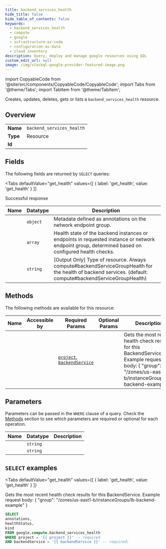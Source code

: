 ```yaml
--- 
title: backend_services_health
hide_title: false
hide_table_of_contents: false
keywords:
  - backend_services_health
  - compute
  - google
  - infrastructure-as-code
  - configuration-as-data
  - cloud inventory
description: Query, deploy and manage google resources using SQL
custom_edit_url: null
image: /img/stackql-google-provider-featured-image.png
---
```


import CopyableCode from '@site/src/components/CopyableCode/CopyableCode';
import Tabs from '@theme/Tabs';
import TabItem from '@theme/TabItem';

Creates, updates, deletes, gets or lists a <code>backend_services_health</code> resource.

## Overview
<table><tbody>
<tr><td><b>Name</b></td><td><code>backend_services_health</code></td></tr>
<tr><td><b>Type</b></td><td>Resource</td></tr>
<tr><td><b>Id</b></td><td><CopyableCode code="google.compute.backend_services_health" /></td></tr>
</tbody></table>

## Fields

The following fields are returned by `SELECT` queries:

<Tabs
    defaultValue="get_health"
    values={[
        { label: 'get_health', value: 'get_health' }
    ]}
>
<TabItem value="get_health">

Successful response

<table>
<thead>
    <tr>
    <th>Name</th>
    <th>Datatype</th>
    <th>Description</th>
    </tr>
</thead>
<tbody>
<tr>
    <td><CopyableCode code="annotations" /></td>
    <td><code>object</code></td>
    <td>Metadata defined as annotations on the network endpoint group.</td>
</tr>
<tr>
    <td><CopyableCode code="healthStatus" /></td>
    <td><code>array</code></td>
    <td>Health state of the backend instances or endpoints in requested instance or network endpoint group, determined based on configured health checks.</td>
</tr>
<tr>
    <td><CopyableCode code="kind" /></td>
    <td><code>string</code></td>
    <td>[Output Only] Type of resource. Always compute#backendServiceGroupHealth for the health of backend services. (default: compute#backendServiceGroupHealth)</td>
</tr>
</tbody>
</table>
</TabItem>
</Tabs>

## Methods

The following methods are available for this resource:

<table>
<thead>
    <tr>
    <th>Name</th>
    <th>Accessible by</th>
    <th>Required Params</th>
    <th>Optional Params</th>
    <th>Description</th>
    </tr>
</thead>
<tbody>
<tr>
    <td><a href="#get_health"><CopyableCode code="get_health" /></a></td>
    <td><CopyableCode code="select" /></td>
    <td><a href="#parameter-project"><code>project</code></a>, <a href="#parameter-backendService"><code>backendService</code></a></td>
    <td></td>
    <td>Gets the most recent health check results for this BackendService. Example request body: &#123; "group": "/zones/us-east1-b/instanceGroups/lb-backend-example" &#125;</td>
</tr>
</tbody>
</table>

## Parameters

Parameters can be passed in the `WHERE` clause of a query. Check the [Methods](#methods) section to see which parameters are required or optional for each operation.

<table>
<thead>
    <tr>
    <th>Name</th>
    <th>Datatype</th>
    <th>Description</th>
    </tr>
</thead>
<tbody>
<tr id="parameter-backendService">
    <td><CopyableCode code="backendService" /></td>
    <td><code>string</code></td>
    <td></td>
</tr>
<tr id="parameter-project">
    <td><CopyableCode code="project" /></td>
    <td><code>string</code></td>
    <td></td>
</tr>
</tbody>
</table>

## `SELECT` examples

<Tabs
    defaultValue="get_health"
    values={[
        { label: 'get_health', value: 'get_health' }
    ]}
>
<TabItem value="get_health">

Gets the most recent health check results for this BackendService. Example request body: &#123; "group": "/zones/us-east1-b/instanceGroups/lb-backend-example" &#125;

```sql
SELECT
annotations,
healthStatus,
kind
FROM google.compute.backend_services_health
WHERE project = '{{ project }}' -- required
AND backendService = '{{ backendService }}' -- required;
```
</TabItem>
</Tabs>
